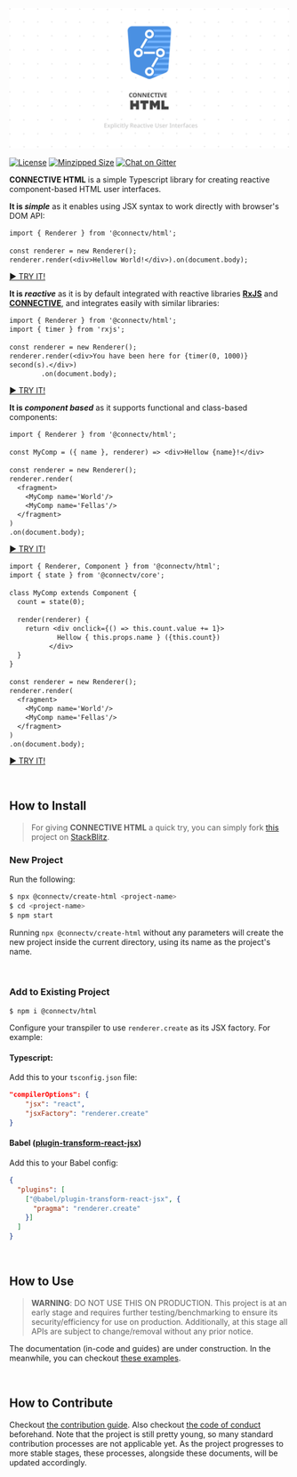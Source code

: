![CONNECTIVE HTML](https://raw.githubusercontent.com/CONNECT-platform/connective-html/master/repo-banner.svg?sanitize=true)

[![License](https://badgen.net/github/license/CONNECT-platform/connective-html?icon=github)](LICENSE)
[![Minzipped Size](https://badgen.net/bundlephobia/minzip/@connectv/html@latest?icon=npm&color=green)](https://bundlephobia.com/result?p=@connectv/html@latest)
[![Chat on Gitter](https://badgen.net/badge/chat%20on/gitter?icon=gitter&color=purple)](https://gitter.im/connectv/community)

**CONNECTIVE HTML** is a simple Typescript library for creating reactive component-based HTML user interfaces. 

**It is _simple_** as it enables using JSX syntax to work directly with browser's DOM API:
```tsx
import { Renderer } from '@connectv/html';

const renderer = new Renderer();
renderer.render(<div>Hellow World!</div>).on(document.body);
```
[► TRY IT!](https://stackblitz.com/edit/connective-html-hellowworld?file=index.tsx)

**It is _reactive_** as it is by default integrated with reactive libraries [**RxJS**](https://github.com/ReactiveX/rxjs) and [**CONNECTIVE**](https://github.com/CONNECT-platform/connective), and integrates easily with similar libraries:
```tsx
import { Renderer } from '@connectv/html';
import { timer } from 'rxjs';

const renderer = new Renderer();
renderer.render(<div>You have been here for {timer(0, 1000)} second(s).</div>)
        .on(document.body);
```
[► TRY IT!](https://stackblitz.com/edit/connective-html-timer?file=index.tsx)

**It is _component based_** as it supports functional and class-based components:
```tsx
import { Renderer } from '@connectv/html';

const MyComp = ({ name }, renderer) => <div>Hellow {name}!</div>

const renderer = new Renderer();
renderer.render(
  <fragment>
    <MyComp name='World'/>
    <MyComp name='Fellas'/>
  </fragment>
)
.on(document.body);
```
[► TRY IT!](https://stackblitz.com/edit/connective-html-basic-component?file=index.tsx)

```tsx
import { Renderer, Component } from '@connectv/html';
import { state } from '@connectv/core';

class MyComp extends Component {
  count = state(0);

  render(renderer) {
    return <div onclick={() => this.count.value += 1}>
            Hellow { this.props.name } ({this.count})
          </div>
  }
}

const renderer = new Renderer();
renderer.render(
  <fragment>
    <MyComp name='World'/>
    <MyComp name='Fellas'/>
  </fragment>
)
.on(document.body);
```
[► TRY IT!](https://stackblitz.com/edit/connective-html-basic-component-class?file=index.tsx)

<br>

## How to Install
> For giving **CONNECTIVE HTML** a quick try, you can simply
> fork [this](https://stackblitz.com/edit/connective-html-hellowworld) project on [StackBlitz](https://stackblitz.com).


### New Project
Run the following:
```bash
$ npx @connectv/create-html <project-name>
$ cd <project-name>
$ npm start
```

Running `npx @connectv/create-html` without any parameters will create the new project inside the current directory, using its name as the project's name.

<br>

### Add to Existing Project
```
$ npm i @connectv/html
```
Configure your transpiler to use `renderer.create` as its JSX factory. For example:

#### Typescript:
Add this to your `tsconfig.json` file:
```json
"compilerOptions": {
    "jsx": "react",
    "jsxFactory": "renderer.create"
}
```

#### Babel ([plugin-transform-react-jsx](https://babeljs.io/docs/en/babel-plugin-transform-react-jsx))
Add this to your Babel config:
```json
{
  "plugins": [
    ["@babel/plugin-transform-react-jsx", {
      "pragma": "renderer.create"
    }]
  ]
}
```

<br>

## How to Use
> **WARNING**: DO NOT USE THIS ON PRODUCTION. This project is at an early stage and requires further testing/benchmarking to ensure its security/efficiency for use on production. Additionally, at this stage all APIs are subject to change/removal without any prior notice.

The documentation (in-code and guides) are under construction. In the meanwhile, you can checkout [these examples](https://github.com/CONNECT-platform/connective-html/wiki/Examples).

<br>

## How to Contribute
Checkout [the contribution guide](CONTRIBUTING.md). Also checkout [the code of conduct](CODE_OF_CONDUCT.md) beforehand. Note that the project is still pretty young, so many standard contribution processes are not applicable yet. As the project progresses to more stable stages, these processes, alongside these documents, will be updated accordingly.

<br>
<br>
